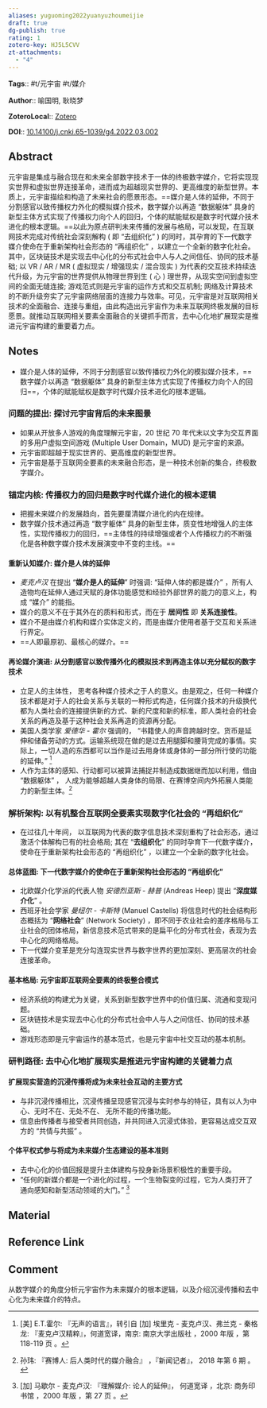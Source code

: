 ```yaml
---
aliases: yuguoming2022yuanyuzhoumeijie
draft: true
dg-publish: true
rating: 1
zotero-key: HJ5L5CVV
zt-attachments:
  - "4"
---
```


**Tags**:: #t/元宇宙 #t/媒介

**Author**:: 喻国明, 耿晓梦 

**ZoteroLocal**:: [Zotero](zotero://select/library/items/HJ5L5CVV)

**DOI**:: [10.14100/j.cnki.65-1039/g4.2022.03.002](https://kns.cnki.net/kcms/detail/detail.aspx?dbcode=CJFD&dbname=CJFDLAST2022&filename=XJSF202203010&uniplatform=NZKPT&v=5JKvCvf8FND5KrFlXMHeVshHEi74GxkYLUsYNYdNADNh0kS4KSvITbnqiIbCWpam)

## Abstract

元宇宙是集成与融合现在和未来全部数字技术于一体的终极数字媒介，它将实现现实世界和虚拟世界连接革命，进而成为超越现实世界的、更高维度的新型世界。本质上，元宇宙描绘和构造了未来社会的愿景形态。==媒介是人体的延伸，不同于分割感官以致传播权力外化的模拟媒介技术，数字媒介以再造 “数据躯体” 具身的新型主体方式实现了传播权力向个人的回归，个体的赋能赋权是数字时代媒介技术进化的根本逻辑。==以此为原点研判未来传播的发展与格局，可以发现，在互联网技术完成对传统社会深刻解构 ( 即 “去组织化” ) 的同时，其孕育的下一代数字媒介使命在于重新架构社会形态的 “再组织化” ，以建立一个全新的数字化社会。其中，区块链技术是实现去中心化的分布式社会中人与人之间信任、协同的技术基础; 以 VR / AR / MR ( 虚拟现实 / 增强现实 / 混合现实 ) 为代表的交互技术持续迭代升级，为元宇宙的世界提供从物理世界到生 ( 心 ) 理世界，从现实空间到虚拟空间的全面无缝连接; 游戏范式则是元宇宙的运作方式和交互机制; 网络及计算技术的不断升级夯实了元宇宙网络层面的连接力与效率。可见，元宇宙是对互联网相关技术的全面融合、连接与重组，由此构造出元宇宙作为未来互联网终极发展的目标愿景。就推动互联网相关要素全面融合的关键抓手而言，去中心化地扩展现实是推进元宇宙构建的重要着力点。

## Notes

- 媒介是人体的延伸，不同于分割感官以致传播权力外化的模拟媒介技术，==数字媒介以再造 “数据躯体” 具身的新型主体方式实现了传播权力向个人的回归==，个体的赋能赋权是数字时代媒介技术进化的根本逻辑。

### 问题的提出: 探讨元宇宙背后的未来图景

- 如果从开放多人游戏的角度理解元宇宙，20 世纪 70 年代末以文字为交互界面的多用户虚拟空间游戏 (Multiple User Domain，MUD) 是元宇宙的来源。
- 元宇宙即超越于现实世界的、更高维度的新型世界。
- 元宇宙是基于互联网全要素的未来融合形态，是一种技术创新的集合，终极数字媒介。

### 锚定内核: 传播权力的回归是数字时代媒介进化的根本逻辑

- 把握未来媒介的发展趋向，首先要厘清媒介进化的内在规律。
- 数字媒介技术通过再造 “数字躯体” 具身的新型主体，质变性地增强人的主体性，实现传播权力的回归，==主体性的持续增强或者个人传播权力的不断强化是各种数字媒介技术发展演变中不变的主线。==

#### 重新认知媒介: 媒介是人体的延伸

- *麦克卢汉* 在提出 “**媒介是人的延伸**” 时强调: “延伸人体的都是媒介” ，所有人造物均在延伸人通过天赋的身体功能感觉和经验外部世界的能力的意义上，构成 “媒介” 的能指。
- 媒介的意义不在于其外在的质料和形式，而在于 **居间性** 即 **关系连接性**。
- 媒介不是由媒介机构和媒介实体定义的，而是由媒介使用者基于交互和关系进行界定。
- ==人即最原初、最核心的媒介。==

#### 再论媒介演进: 从分割感官以致传播外化的模拟技术到再造主体以充分赋权的数字技术

- 立足人的主体性， 思考各种媒介技术之于人的意义。由是观之，任何一种媒介技术都是对于人的社会关系与关联的一种形式构造，任何媒介技术的升级换代都为人类社会的连接提供新的方式、新的尺度和新的标准，即人类社会的社会关系的再造及基于这种社会关系再造的资源再分配。
- 美国人类学家 *爱德华 - 霍尔* 强调的， “书籍使人的声音跨越时空。货币是延伸和储备劳动的方式。运输系统现在做的是过去用腿脚和腰背完成的事情。实际上，一切人造的东西都可以当作是过去用身体或身体的一部分所行使的功能的延伸。” [^1] 
- 人作为主体的感知、行动都可以被算法捕捉并制造成数据继而加以利用，借由 “数据躯体” ， 人成为能够超越人类身体的局限、在赛博空间内外拓展人类能力的新型主体。[^2] 

### 解析架构: 以有机整合互联网全要素实现数字化社会的 “再组织化”

- 在过往几十年间， 以互联网为代表的数字信息技术深刻重构了社会形态，通过激活个体解构已有的社会格局; 其在 “**去组织化**” 的同时孕育下一代数字媒介，使命在于重新架构社会形态的 “再组织化” ，以建立一个全新的数字化社会。

#### 总体蓝图: 下一代数字媒介的使命在于重新架构社会形态的 “再组织化”

- 北欧媒介化学派的代表人物 *安德烈亚斯 - 赫普* (Andreas Heep) 提出 “**深度媒介化**” 。
- 西班牙社会学家 *曼纽尔 - 卡斯特* (Manuel Castells) 将信息时代的社会结构形态概括为 “**网络社会**” (Network Society) ，即不同于农业社会的差序格局与工业社会的团体格局，新信息技术范式带来的是扁平化的分布式社会，表现为去中心化的网络格局。
- 下一代媒介变革是充分勾连现实世界与数字世界的更加深刻、更高层次的社会连接革命。

#### 基本格局: 元宇宙即互联网全要素的终极整合模式

- 经济系统的构建尤为关键，关系到新型数字世界中的价值归属、流通和变现问题。
- 区块链技术是实现去中心化的分布式社会中人与人之间信任、协同的技术基础。
- 游戏形态即是元宇宙运作的基本范式，也是元宇宙中社交互动的基本机制。

### 研判路径: 去中心化地扩展现实是推进元宇宙构建的关键着力点

#### 扩展现实营造的沉浸传播将成为未来社会互动的主要方式

- 与非沉浸传播相比，沉浸传播呈现感官沉浸与实时参与的特征，具有以人为中心、无时不在、无处不在、 无所不能的传播功能。
- 信息由传播者与接受者共同创造，并共同进入沉浸式体验，更容易达成交互双方的 “共情与共振” 。

#### 个体平权式参与将成为未来媒介生态建设的基本准则

- 去中心化的价值回报是提升主体建构与投身新场景积极性的重要手段。
- “任何的新媒介都是一个进化的过程，一个生物裂变的过程，它为人类打开了通向感知和新型活动领域的大门。” [^3]

## Material

## Reference Link

## Comment

从数字媒介的角度分析元宇宙作为未来媒介的根本逻辑，以及介绍沉浸传播和去中心化为未来媒介的特点。

[^1]: [美] E.T.霍尔: 『无声的语言』，转引自 [加] 埃里克 - 麦克卢汉、弗兰克 - 秦格龙: 『麦克卢汉精粹』，何道宽译，南京: 南京大学出版社 ，2000 年版 ，第 118-119 页 。
[^2]: 孙玮: 『赛博人: 后人类时代的媒介融合』 ，『新闻记者』， 2018 年第 6 期 。
[^3]: [加] 马歇尔 - 麦克卢汉: 『理解媒介: 论人的延伸』， 何道宽译 ，北京: 商务印书馆 ，2000 年版 ，第 27 页 。
